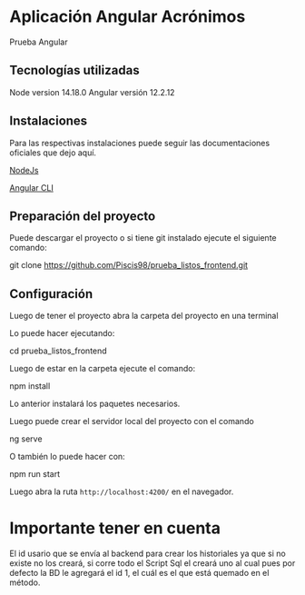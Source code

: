 # Aplicación Angular Acrónimos

Prueba Angular

## Tecnologías utilizadas

Node version 14.18.0
Angular versión 12.2.12

## Instalaciones

Para las respectivas instalaciones puede seguir las documentaciones oficiales que dejo aquí.

[NodeJs](https://nodejs.org/es/download/)

[Angular CLI](https://github.com/angular/angular-cli)  

## Preparación del proyecto

Puede descargar el proyecto o si tiene git instalado ejecute el siguiente comando:

git clone https://github.com/Piscis98/prueba_listos_frontend.git

## Configuración

Luego de tener el proyecto abra la carpeta del proyecto en una terminal  

Lo puede hacer ejecutando:

cd prueba_listos_frontend

Luego de estar en la carpeta ejecute el comando:

npm install

Lo anterior instalará los paquetes necesarios.

Luego puede crear el servidor local del proyecto con el comando

ng serve

O también lo puede hacer con:

npm run start

Luego abra la ruta `http://localhost:4200/` en el navegador.

# Importante tener en cuenta

El id usario que se envía al backend para crear los historiales ya que si no existe no los creará, si corre todo el Script Sql el creará uno al cual pues por defecto la BD le agregará el id 1, el cuál es el que está quemado en el método.